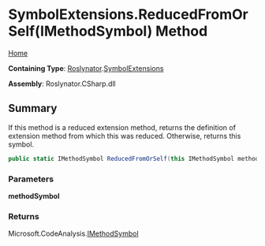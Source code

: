 # SymbolExtensions\.ReducedFromOrSelf\(IMethodSymbol\) Method

[Home](../../../README.md)

**Containing Type**: [Roslynator](../../README.md)\.[SymbolExtensions](../README.md)

**Assembly**: Roslynator\.CSharp\.dll

## Summary

If this method is a reduced extension method, returns the definition of extension method from which this was reduced\. Otherwise, returns this symbol\.

```csharp
public static IMethodSymbol ReducedFromOrSelf(this IMethodSymbol methodSymbol)
```

### Parameters

**methodSymbol**



### Returns

Microsoft\.CodeAnalysis\.[IMethodSymbol](https://docs.microsoft.com/en-us/dotnet/api/microsoft.codeanalysis.imethodsymbol)

